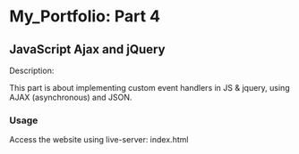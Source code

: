 # My_Portfolio: Part 4
## JavaScript Ajax and jQuery


Description:

This part is about implementing custom event handlers in JS & jquery, using AJAX (asynchronous) and JSON.

### **Usage**

Access the website using live-server: index.html

